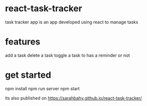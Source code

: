 # react-task-tracker
task tracker app is an app developed using react to manage tasks 
#  features 
add a task 
delete a task 
toggle a task to has a reminder or not
# get started 
npm install 
npm run server
npm start

its also published on https://sarahbahy.github.io/react-task-tracker/
